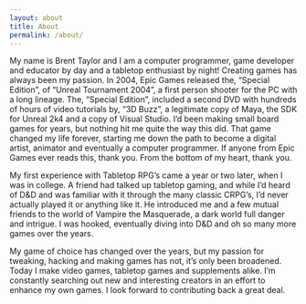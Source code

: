 ```yaml
---
layout: about
title: About
permalink: /about/
---
```


My name is Brent Taylor and I am a computer programmer, game developer and educator by day and a tabletop enthusiast by night! Creating games has always been my passion. In 2004, Epic Games released the, “Special Edition”, of “Unreal Tournament 2004”, a first person shooter for the PC with a long lineage. The, “Special Edition”, included a second DVD with hundreds of hours of video tutorials by, “3D Buzz”, a legitimate copy of Maya, the SDK for Unreal 2k4 and a copy of Visual Studio. I’d been making small board games for years, but nothing hit me quite the way this did. That game changed my life forever, starting me down the path to become a digital artist, animator and eventually a computer programmer. If anyone from Epic Games ever reads this, thank you. From the bottom of my heart, thank you.

My first experience with Tabletop RPG’s came a year or two later, when I was in college. A friend had talked up tabletop gaming, and while I’d heard of D&D and was familiar with it through the many classic CRPG’s, I’d never actually played it or anything like it. He introduced me and a few mutual friends to the world of Vampire the Masquerade, a dark world full danger and intrigue. I was hooked, eventually diving into D&D and oh so many more games over the years.

My game of choice has changed over the years, but my passion for tweaking, hacking and making games has not, it’s only been broadened. Today I make video games, tabletop games and supplements alike. I’m constantly searching out new and interesting creators in an effort to enhance my own games. I look forward to contributing back a great deal.

